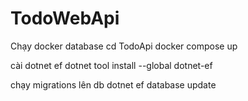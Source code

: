 # TodoWebApi
Chạy docker database 
cd TodoApi 
docker compose up

cài dotnet ef 
dotnet tool install --global dotnet-ef

chạy migrations lên db
dotnet ef database update
